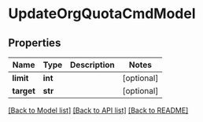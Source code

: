 # UpdateOrgQuotaCmdModel

## Properties
Name | Type | Description | Notes
------------ | ------------- | ------------- | -------------
**limit** | **int** |  | [optional] 
**target** | **str** |  | [optional] 

[[Back to Model list]](../README.md#documentation-for-models) [[Back to API list]](../README.md#documentation-for-api-endpoints) [[Back to README]](../README.md)


